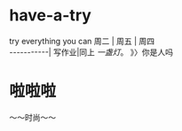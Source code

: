 # have-a-try
try everything you can
周二 | 周五 | 周四   
-----------|
写作业|同上 *一盏灯*。   》〉你是人吗
# 啦啦啦
～～时尚～～
